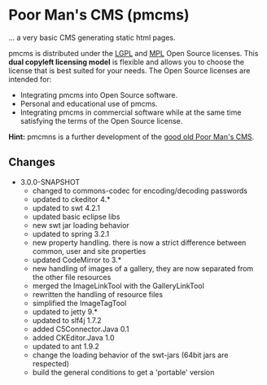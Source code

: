 # Poor Man's CMS (pmcms)

... a very basic CMS generating static html pages.

pmcms is distributed under the [LGPL](http://www.gnu.org/licenses/lgpl-3.0.html) and [MPL](http://www.mozilla.org/MPL/MPL-1.1.html) Open Source licenses. This **dual copyleft licensing model** is flexible and allows you to choose the license that is best suited for your needs. The Open Source licenses are intended for:

* Integrating pmcms into Open Source software.
* Personal and educational use of pmcms.
* Integrating pmcms in commercial software while at the same time satisfying the terms of the Open Source license.

**Hint:** pmcmns is a further development of the [good old Poor Man's CMS](http://poormans.sourceforge.net/).

## Changes 

* 3.0.0-SNAPSHOT   
  * changed to commons-codec for encoding/decoding passwords
  * updated to ckeditor 4.*
  * updated to swt 4.2.1
  * updated basic eclipse libs
  * new swt jar loading behavior
  * updated to spring 3.2.1
  * new property handling. there is now a strict difference between common, user and site properties
  * updated CodeMirror to 3.*
  * new handling of images of a gallery, they are now separated from the other file resources
  * merged the ImageLinkTool with the GalleryLinkTool
  * rewritten the handling of resource files
  * simplified the ImageTagTool
  * updated to jetty 9.*
  * updated to slf4j 1.7.2
  * added C5Connector.Java 0.1
  * added CKEditor.Java 1.0
  * updated to ant 1.9.2
  * change the loading behavior of the swt-jars (64bit jars are respected)
  * build the general conditions to get a 'portable' version
